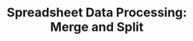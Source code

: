 ---
title: "Spreadsheet Data Processing: Merge and Split"
second_title: "Aspose.Cells Cloud"
linktitle: "Data Processing"
type: docs
url: /data-processing/
keywords: "Aspose.Cells Cloud REST API, spreadsheet data processing, merge, split, Excel 2016, Excel 2019, Excel 365, advanced data manipulation"
description: "A comprehensive guide on how to effectively merge and split spreadsheet data using Aspose.Cells Cloud REST API."
weight: 30
kwords: "Excel, Aspose.Cells, Office Cloud, REST API, spreadsheet management, PDF, CSV, JSON, Markdown, developer documentation, data manipulation, cloud services"
---